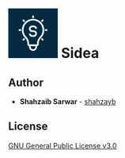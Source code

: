 # <span><img src="public/apple-touch-icon-120x120.png" width="100" title="Logo"></span> Sidea 

## Author

* **Shahzaib Sarwar**  - [shahzayb](https://github.com/shahzayb)


## License

[GNU General Public License v3.0](https://github.com/Shahzayb/sidea/blob/master/LICENSE)
